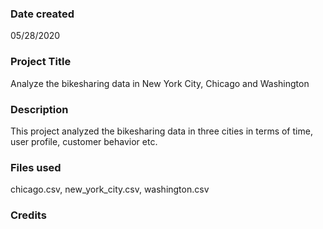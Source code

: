 ### Date created
05/28/2020

### Project Title
Analyze the bikesharing data in New York City, Chicago and Washington

### Description
This project analyzed the bikesharing data in three cities in terms of time, user profile, customer behavior etc.

### Files used
chicago.csv, new_york_city.csv, washington.csv

### Credits
